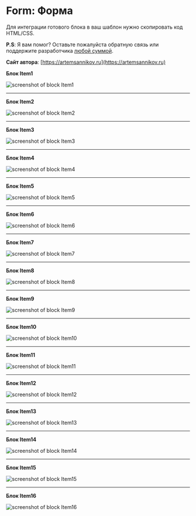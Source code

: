 Form: Форма
=====================

Для интеграции готового блока в ваш шаблон нужно скопировать код HTML/CSS.

**P.S**: Я вам помог? Оставьте пожалуйста обратную связь или поддержите разработчика [любой суммой](https://money.yandex.ru/to/41001366550213).

**Сайт автора**: [https://artemsannikov.ru](https://artemsannikov.ru)

**Блок Item1**

![screenshot of block Item1](https://user-images.githubusercontent.com/31792522/69931718-17a7d800-14ea-11ea-8e19-3e3d13ebc491.jpg)

<hr>

**Блок Item2**

![screenshot of block Item2](https://user-images.githubusercontent.com/31792522/69931719-17a7d800-14ea-11ea-9fd6-bc027af77007.jpg)

<hr>

**Блок Item3**

![screenshot of block Item3](https://user-images.githubusercontent.com/31792522/69937921-c275c180-14fd-11ea-8f68-d933a53bb536.jpg)

<hr>

**Блок Item4**

![screenshot of block Item4](https://user-images.githubusercontent.com/31792522/69938803-0ff32e00-1500-11ea-9b74-2a7bea6dd8fb.jpg)

<hr>

**Блок Item5**

![screenshot of block Item5](https://user-images.githubusercontent.com/31792522/69944711-c0b1fb00-1509-11ea-9f5a-53cc32185676.jpg)

<hr>

**Блок Item6**

![screenshot of block Item6](https://user-images.githubusercontent.com/31792522/69946244-19cf5e00-150d-11ea-9c44-4a6943961255.jpg)

<hr>

**Блок Item7**

![screenshot of block Item7]()

<hr>

**Блок Item8**

![screenshot of block Item8]()

<hr>

**Блок Item9**

![screenshot of block Item9]()

<hr>

**Блок Item10**

![screenshot of block Item10]()

<hr>

**Блок Item11**

![screenshot of block Item11]()

<hr>

**Блок Item12**

![screenshot of block Item12]()

<hr>

**Блок Item13**

![screenshot of block Item13]()

<hr>

**Блок Item14**

![screenshot of block Item14]()

<hr>

**Блок Item15**

![screenshot of block Item15]()

<hr>

**Блок Item16**

![screenshot of block Item16]()